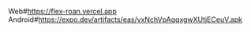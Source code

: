   Web#https://flex-roan.vercel.app   
  Android#https://expo.dev/artifacts/eas/vxNchVpAqqxgwXUtjECeuV.apk
